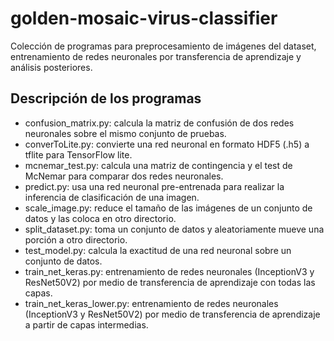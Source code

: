# golden-mosaic-virus-classifier
Colección de programas para preprocesamiento de imágenes del dataset, entrenamiento de redes neuronales por transferencia de aprendizaje y análisis posteriores.


## Descripción de los programas

* confusion_matrix.py: calcula la matriz de confusión de dos redes neuronales sobre el mismo conjunto de pruebas.
* converToLite.py: convierte una red neuronal en formato HDF5 (.h5) a tflite para TensorFlow lite.
* mcnemar_test.py: calcula una matriz de contingencia y el test de McNemar para comparar dos redes neuronales.
* predict.py: usa una red neuronal pre-entrenada para realizar la inferencia de clasificación de una imagen.
* scale_image.py: reduce el tamaño de las imágenes de un conjunto de datos y las coloca en otro directorio.
* split_dataset.py: toma un conjunto de datos y aleatoriamente mueve una porción a otro directorio.
* test_model.py: calcula la exactitud de una red neuronal sobre un conjunto de datos.
* train_net_keras.py: entrenamiento de redes neuronales (InceptionV3 y ResNet50V2) por medio de transferencia de aprendizaje con todas las capas.
* train_net_keras_lower.py: entrenamiento de redes neuronales (InceptionV3 y ResNet50V2) por medio de transferencia de aprendizaje a partir de capas intermedias.
